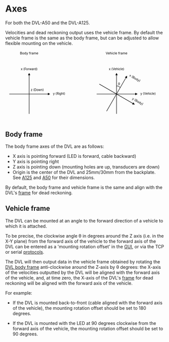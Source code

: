 # Axes

For both the DVL-A50 and the DVL-A125.

Velocities and dead reckoning output uses the vehicle frame. By default the vehicle frame is the same as the body frame, but can be adjusted to allow flexible mounting on the vehicle.


<svg xmlns="http://www.w3.org/2000/svg" viewBox="0 0 200 89">
  <defs>
    <marker id="leftarrowhead" markerWidth="6" markerHeight="6" refX="3" refY="3" orient="auto">
      <polygon points="6 0, 0 3, 6 6 " />
    </marker>
    <marker id="rightarrowhead" markerWidth="6" markerHeight="6" refX="3" refY="3" orient="auto">
      <polygon points="0 0, 6 3, 0 6 " />
    </marker>
  </defs>
  <text text-anchor="middle" x="30" y="5" font-size="0.3em">Body frame</text>
  <text text-anchor="middle" x="30" y="25" font-size="0.275em">x (Forward)</text>
  <text text-anchor="left" x="60" y="55" font-size="0.275em" alignment-baseline="middle">y (Right)</text>
  <line stroke="black" stroke-width="0.5" marker-start="url(#leftarrowhead)" x1="30" y1="30" x2="30" y2="80"/>
  <line stroke="black" stroke-width="0.5" marker-end="url(#rightarrowhead)" x1="5" y1="55" x2="55" y2="55"/>
  <text text-anchor="left" x="32" y="50" font-size="0.275em" alignment-baseline="middle">z (Down)</text>
  <text text-anchor="middle" x="140" y="5" font-size="0.3em">Vehicle frame</text>
  <text text-anchor="middle" x="140" y="25" font-size="0.275em">x (Vehicle)</text>
  <text text-anchor="left" x="170" y="55" font-size="0.275em" alignment-baseline="middle">y (Vehicle)</text>
  <line stroke="black" stroke-width="0.5" marker-start="url(#leftarrowhead)" x1="140" y1="30" x2="140" y2="80"/>
  <line stroke="black" stroke-width="0.5" marker-end="url(#rightarrowhead)" x1="115" y1="55" x2="165" y2="55"/>
  <g transform="rotate(30, 140, 55)">
  <line stroke="black" stroke-width="0.5" marker-start="url(#leftarrowhead)" x1="140" y1="30" x2="140" y2="80"/>
  <line stroke="black" stroke-width="0.5" marker-end="url(#rightarrowhead)" x1="115" y1="55" x2="165" y2="55"/>
  <text text-anchor="middle" x="150" y="27.5" font-size="0.275em">x (Body)</text>
  <text text-anchor="left" x="160" y="50" font-size="0.275em" alignment-baseline="middle">y (Body)</text>
  </g>
  <text text-anchor="left" x="142" y="42.5" font-size="0.275em" alignment-baseline="middle">θ</text>
  <path d="M 140 45 a 4 4 0 0 1 4.5 2" fill="none" stroke="black" stroke-width="0.5"/>
  <!--- the path above gives an arc-ish figure but i have no idea how to do this properly -->
</svg>


## Body frame

The body frame axes of the DVL are as follows:

* X axis is pointing forward (LED is forward, cable backward)
* Y axis is pointing right
* Z axis is pointing down (mounting holes are up, transducers are down)
* Origin is the center of the DVL and 25mm/30mm from the backplate. See [A125](../dvl-a125#dimensions) and [A50](../dvl-a50#dimensions) for their dimensions. 

By default, the body frame and vehicle frame is the same and align with the DVL's [frame](../dead-reckoning#frame) for dead reckoning.

## Vehicle frame

The DVL can be mounted at an angle to the forward direction of a vehicle to which it is attached.

To be precise, the clockwise angle θ in degrees around the Z axis (i.e. in the X-Y plane) from the forward axis of the vehicle to the forward axis of the DVL can be entered as a 'mounting rotation offset' in the [GUI](../gui/configuration), or via the TCP or serial [protocols](../dvl-protocol/).

The DVL will then output data in the vehicle frame obtained by rotating the [DVL body frame](#body-frame) anti-clockwise around the Z-axis by θ  degrees: the X-axis of the velocities outputted by the DVL will be aligned with the forward axis of the vehicle, and, at time zero, the X-axis of the DVL's [frame](../dead-reckoning#frame) for dead reckoning will be aligned with the forward axis of the vehicle.

For example:

* If the DVL is mounted back-to-front (cable aligned with the forward axis of the vehicle), the mounting rotation offset should be set to 180 degrees.

* If the DVL is mounted with the LED at 90 degrees clockwise from the forward axis of the vehicle, the mounting rotation offset should be set to 90 degrees.
